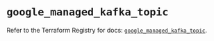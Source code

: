 # `google_managed_kafka_topic`

Refer to the Terraform Registry for docs: [`google_managed_kafka_topic`](https://registry.terraform.io/providers/hashicorp/google/6.33.0/docs/resources/managed_kafka_topic).
